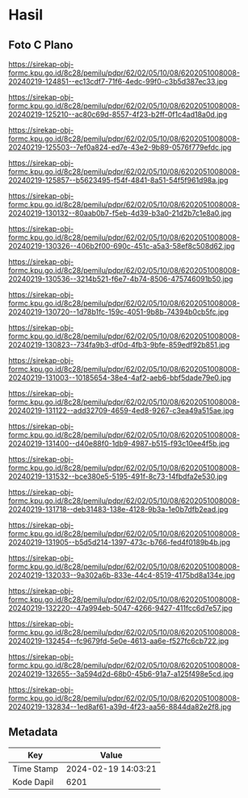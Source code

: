 # Hasil

## Foto C Plano

https://sirekap-obj-formc.kpu.go.id/8c28/pemilu/pdpr/62/02/05/10/08/6202051008008-20240219-124851--ec13cdf7-71f6-4edc-99f0-c3b5d387ec33.jpg

https://sirekap-obj-formc.kpu.go.id/8c28/pemilu/pdpr/62/02/05/10/08/6202051008008-20240219-125210--ac80c69d-8557-4f23-b2ff-0f1c4ad18a0d.jpg

https://sirekap-obj-formc.kpu.go.id/8c28/pemilu/pdpr/62/02/05/10/08/6202051008008-20240219-125503--7ef0a824-ed7e-43e2-9b89-0576f779efdc.jpg

https://sirekap-obj-formc.kpu.go.id/8c28/pemilu/pdpr/62/02/05/10/08/6202051008008-20240219-125857--b5623495-f54f-4841-8a51-54f5f961d98a.jpg

https://sirekap-obj-formc.kpu.go.id/8c28/pemilu/pdpr/62/02/05/10/08/6202051008008-20240219-130132--80aab0b7-f5eb-4d39-b3a0-21d2b7c1e8a0.jpg

https://sirekap-obj-formc.kpu.go.id/8c28/pemilu/pdpr/62/02/05/10/08/6202051008008-20240219-130326--406b2f00-690c-451c-a5a3-58ef8c508d62.jpg

https://sirekap-obj-formc.kpu.go.id/8c28/pemilu/pdpr/62/02/05/10/08/6202051008008-20240219-130536--3214b521-f6e7-4b74-8506-475746091b50.jpg

https://sirekap-obj-formc.kpu.go.id/8c28/pemilu/pdpr/62/02/05/10/08/6202051008008-20240219-130720--1d78b1fc-159c-4051-9b8b-74394b0cb5fc.jpg

https://sirekap-obj-formc.kpu.go.id/8c28/pemilu/pdpr/62/02/05/10/08/6202051008008-20240219-130823--734fa9b3-df0d-4fb3-9bfe-859edf92b851.jpg

https://sirekap-obj-formc.kpu.go.id/8c28/pemilu/pdpr/62/02/05/10/08/6202051008008-20240219-131003--10185654-38e4-4af2-aeb6-bbf5dade79e0.jpg

https://sirekap-obj-formc.kpu.go.id/8c28/pemilu/pdpr/62/02/05/10/08/6202051008008-20240219-131122--add32709-4659-4ed8-9267-c3ea49a515ae.jpg

https://sirekap-obj-formc.kpu.go.id/8c28/pemilu/pdpr/62/02/05/10/08/6202051008008-20240219-131400--d40e88f0-1db9-4987-b515-f93c10ee4f5b.jpg

https://sirekap-obj-formc.kpu.go.id/8c28/pemilu/pdpr/62/02/05/10/08/6202051008008-20240219-131532--bce380e5-5195-491f-8c73-14fbdfa2e530.jpg

https://sirekap-obj-formc.kpu.go.id/8c28/pemilu/pdpr/62/02/05/10/08/6202051008008-20240219-131718--deb31483-138e-4128-9b3a-1e0b7dfb2ead.jpg

https://sirekap-obj-formc.kpu.go.id/8c28/pemilu/pdpr/62/02/05/10/08/6202051008008-20240219-131905--b5d5d214-1397-473c-b766-fed4f0189b4b.jpg

https://sirekap-obj-formc.kpu.go.id/8c28/pemilu/pdpr/62/02/05/10/08/6202051008008-20240219-132033--9a302a6b-833e-44c4-8519-4175bd8a134e.jpg

https://sirekap-obj-formc.kpu.go.id/8c28/pemilu/pdpr/62/02/05/10/08/6202051008008-20240219-132220--47a994eb-5047-4266-9427-411fcc6d7e57.jpg

https://sirekap-obj-formc.kpu.go.id/8c28/pemilu/pdpr/62/02/05/10/08/6202051008008-20240219-132454--fc9679fd-5e0e-4613-aa6e-f527fc6cb722.jpg

https://sirekap-obj-formc.kpu.go.id/8c28/pemilu/pdpr/62/02/05/10/08/6202051008008-20240219-132655--3a594d2d-68b0-45b6-91a7-a125f498e5cd.jpg

https://sirekap-obj-formc.kpu.go.id/8c28/pemilu/pdpr/62/02/05/10/08/6202051008008-20240219-132834--1ed8af61-a39d-4f23-aa56-8844da82e2f8.jpg


## Metadata

| Key        | Value               |
| ---------- | ------------------- |
| Time Stamp | 2024-02-19 14:03:21 |
| Kode Dapil | 6201                |



